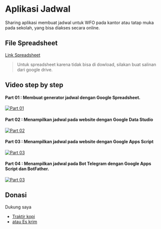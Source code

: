 # Aplikasi Jadwal  
Sharing aplikasi membuat jadwal untuk WFO pada kantor atau tatap muka pada sekolah, yang bisa diakses secara online.  

## File Spreadsheet  
[Link Spreadsheet](https://docs.google.com/spreadsheets/d/1XMM4-jBPPwNR3h--ErEOrDx9zhD3TV3Da60CdG1orS8/edit?usp=sharing)
> Untuk spreadsheet karena tidak bisa di dowload, silakan buat salinan dari google drive.

## Video step by step  
#### Part 01 : Membuat generator jadwal dengan Google Spreadsheet.  
[![Part 01 ](http://img.youtube.com/vi/nCjjAgJxMrk/0.jpg)](https://youtu.be/nCjjAgJxMrk)  

#### Part 02 : Menampilkan jadwal pada website dengan Google Data Studio  
[![Part 02 ](http://img.youtube.com/vi/px71k7IAofg/0.jpg)](https://youtu.be/px71k7IAofg)  

#### Part 03 : Menampilkan jadwal pada website dengan Google Apps Script  
[![Part 03 ](http://img.youtube.com/vi/hEBuzPHm9_E/0.jpg)](https://youtu.be/hEBuzPHm9_E)  

#### Part 04 : Menampilkan jadwal pada Bot Telegram dengan Google Apps Script dan BotFather.  
[![Part 03 ](http://img.youtube.com/vi/mN6dmG7_QV8/0.jpg)](https://youtu.be/mN6dmG7_QV8)  


## Donasi  
Dukung saya 
- [Traktir kopi](https://sociabuzz.com/fahroniganteng/tribe)
- [atau Es krim](https://trakteer.id/fahroniganteng/tip) 

